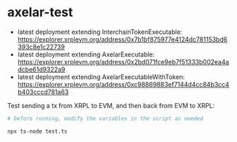 # axelar-test

- latest deployment extending InterchainTokenExecutable: https://explorer.xrplevm.org/address/0x7b1bf875977e4124dc781153bd6393c8e1c22739
- latest deployment extending AxelarExecutable: https://explorer.xrplevm.org/address/0x2bd071fce9eb7f51333b002ea4adcbe61d9322a9
- latest deployment extending AxelarExecutableWithToken: https://explorer.xrplevm.org/address/0xc98869883ef7144d4cc84b3cc4b403cccd781a63

Test sending a tx from XRPL to EVM, and then back from EVM to XRPL:

```bash
# before running, modify the variables in the script as needed

npx ts-node test.ts
```
